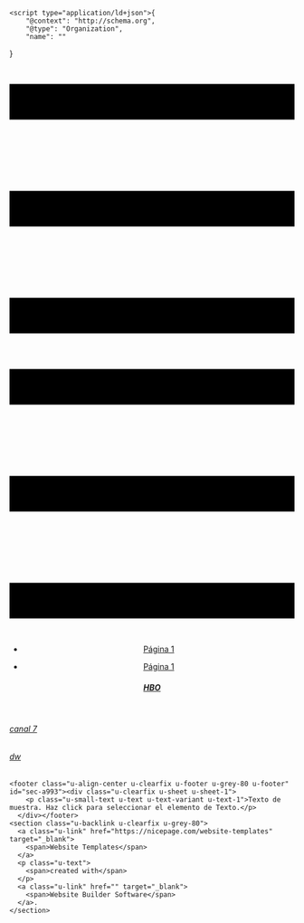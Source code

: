 
<!DOCTYPE html>
<html style="font-size: 16px;" lang="es"><head>
    <meta name="viewport" content="width=device-width, initial-scale=1.0">
    <meta charset="utf-8">
    <meta name="keywords" content="">
    <meta name="description" content="">
    <title>MyA Tv</title>
    <link rel="stylesheet" href="nicepage.css" media="screen">
<link rel="stylesheet" href="MyA-Tv.css" media="screen">
    <script class="u-script" type="text/javascript" src="jquery.js" "="" defer=""></script>
    <script class="u-script" type="text/javascript" src="nicepage.js" "="" defer=""></script>
    <meta name="generator" content="Nicepage 4.15.11, nicepage.com">
    <link id="u-theme-google-font" rel="stylesheet" href="https://fonts.googleapis.com/css?family=Roboto:100,100i,300,300i,400,400i,500,500i,700,700i,900,900i|Open+Sans:300,300i,400,400i,500,500i,600,600i,700,700i,800,800i">
    
    
    <script type="application/ld+json">{
		"@context": "http://schema.org",
		"@type": "Organization",
		"name": ""
}</script>
    <meta name="theme-color" content="#478ac9">
    <meta property="og:title" content="MyA Tv">
    <meta property="og:type" content="website">
  </head>
  <body data-home-page="MyA-Tv.html" data-home-page-title="MyA Tv" class="u-body u-xl-mode" data-lang="es"><header class="u-clearfix u-header u-header" id="sec-a9f9"><div class="u-clearfix u-sheet u-sheet-1">
        <nav class="u-menu u-menu-one-level u-offcanvas u-menu-1">
          <div class="menu-collapse" style="font-size: 1rem; letter-spacing: 0px;">
            <a class="u-button-style u-custom-left-right-menu-spacing u-custom-padding-bottom u-custom-top-bottom-menu-spacing u-nav-link u-text-active-palette-1-base u-text-hover-palette-2-base" href="#">
              <svg class="u-svg-link" viewBox="0 0 24 24"><use xmlns:xlink="http://www.w3.org/1999/xlink" xlink:href="#menu-hamburger"></use></svg>
              <svg class="u-svg-content" version="1.1" id="menu-hamburger" viewBox="0 0 16 16" x="0px" y="0px" xmlns:xlink="http://www.w3.org/1999/xlink" xmlns="http://www.w3.org/2000/svg"><g><rect y="1" width="16" height="2"></rect><rect y="7" width="16" height="2"></rect><rect y="13" width="16" height="2"></rect>
</g></svg>
            </a>
          </div>
          <div class="u-custom-menu u-nav-container">
            <ul class="u-nav u-unstyled u-nav-1"><li class="u-nav-item"><a class="u-button-style u-nav-link u-text-active-palette-1-base u-text-hover-palette-2-base" href="Página-1.html" style="padding: 10px 20px;">Página 1</a>
</li></ul>
          </div>
          <div class="u-custom-menu u-nav-container-collapse">
            <div class="u-black u-container-style u-inner-container-layout u-opacity u-opacity-95 u-sidenav">
              <div class="u-inner-container-layout u-sidenav-overflow">
                <div class="u-menu-close"></div>
                <ul class="u-align-center u-nav u-popupmenu-items u-unstyled u-nav-2"><li class="u-nav-item"><a class="u-button-style u-nav-link" href="Página-1.html">Página 1</a>
</li></ul>
              </div>
            </div>
            <div class="u-black u-menu-overlay u-opacity u-opacity-70"></div>
          </div>
        </nav>
        <h5 class="u-text u-text-default u-text-1">
          <a class="u-active-none u-border-none u-btn u-button-link u-button-style u-hover-none u-none u-text-palette-1-base u-btn-1" href="https://cdn.television-libre.com/?url=Ly9kdHZvdHQtYWJjLmFrYW1haXplZC5uZXQvZGFzaF9saXZlXzExNDAvbWFuaWZlc3QubXBk&amp;kid=OTllZWZjMDY4ZGIzNTA5YjlmMGNmNWIzNDExNDIxOWQ=&amp;k=NmMyM2UzMWE0ZDgzYjU2OGU4NGFlYzYwOWE2M2ViYzk=">HBO</a>
        </h5>
      </div></header>
    <section class="u-clearfix u-section-1" id="sec-ddea">
      <div class="u-clearfix u-sheet u-sheet-1">
        <h6 class="u-text u-text-default u-text-1">
          <a class="u-active-none u-border-none u-btn u-button-link u-button-style u-hover-none u-none u-text-palette-1-base u-btn-1" href="https://www.dailymotion.com/embed/video/x29e3wg">canal 7<br>
          </a>
        </h6>
        <h6 class="u-text u-text-default u-text-2">
          <a class="u-active-none u-border-none u-btn u-button-link u-button-style u-hover-none u-none u-text-palette-1-base u-btn-2" href="https://dwamdstream104.akamaized.net/hls/live/2015530/dwstream104/index.m3u8">dw<br>
          </a>
        </h6>
      </div>
    </section>
    
    
    <footer class="u-align-center u-clearfix u-footer u-grey-80 u-footer" id="sec-a993"><div class="u-clearfix u-sheet u-sheet-1">
        <p class="u-small-text u-text u-text-variant u-text-1">Texto de muestra. Haz click para seleccionar el elemento de Texto.</p>
      </div></footer>
    <section class="u-backlink u-clearfix u-grey-80">
      <a class="u-link" href="https://nicepage.com/website-templates" target="_blank">
        <span>Website Templates</span>
      </a>
      <p class="u-text">
        <span>created with</span>
      </p>
      <a class="u-link" href="" target="_blank">
        <span>Website Builder Software</span>
      </a>. 
    </section>
  
</body></html>
